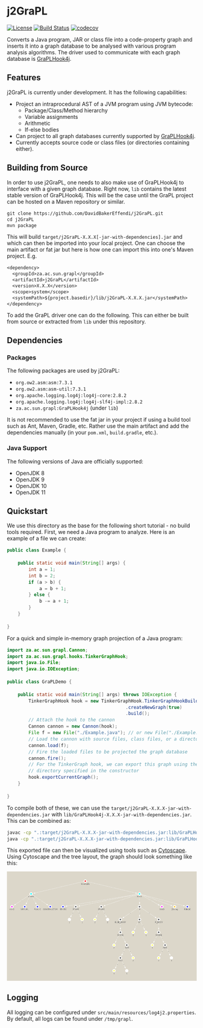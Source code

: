 # j2GraPL
[![License](https://img.shields.io/badge/License-Apache%202.0-blue.svg)](https://opensource.org/licenses/Apache-2.0)
[![Build Status](https://travis-ci.org/DavidBakerEffendi/j2GraPL.svg?branch=develop)](https://travis-ci.org/DavidBakerEffendi/j2GraPL)
[![codecov](https://codecov.io/gh/DavidBakerEffendi/j2GraPL/branch/develop/graph/badge.svg)](https://codecov.io/gh/DavidBakerEffendi/j2GraPL)

Converts a Java program, JAR or class file into a code-property graph and inserts it into a graph database to be 
analysed with various program analysis algorithms. The driver used to communicate with each graph database is 
[GraPLHook4j](https://github.com/DavidBakerEffendi/GraPLHook4j).

## Features

j2GraPL is currently under development. It has the following capabilities:
* Project an intraprocedural AST of a JVM program using JVM bytecode:
    - Package/Class/Method hierarchy
    - Variable assignments
    - Arithmetic
    - If-else bodies
* Can project to all graph databases currently supported by [GraPLHook4j](https://github.com/DavidBakerEffendi/GraPLHook4j).
* Currently accepts source code or class files (or directories containing either).

## Building from Source

In order to use j2GraPL, one needs to also make use of GraPLHook4j to interface with a given graph database.
Right now, `lib` contains the latest stable version of GraPLHook4j. This will be the case until the GraPL project can be
hosted on a Maven repository or similar.

```shell script
git clone https://github.com/DavidBakerEffendi/j2GraPL.git
cd j2GraPL
mvn package
```
This will build `target/j2GraPL-X.X.X[-jar-with-dependencies].jar` and which can then be imported into your local 
project. One can choose the main artifact or fat jar but here is how one can import this into one's Maven project. E.g.
```mxml
<dependency>
  <groupId>za.ac.sun.grapl</groupId>
  <artifactId>j2GraPL</artifactId>
  <version>X.X.X</version>
  <scope>system</scope>
  <systemPath>${project.basedir}/lib/j2GraPL-X.X.X.jar</systemPath>
</dependency>
``` 
To add the GraPL driver one can do the following. This can either be built from source or extracted from `lib` under 
this repository.

## Dependencies

### Packages

The following packages are used by j2GraPL:

* `org.ow2.asm:asm:7.3.1`
* `org.ow2.asm:asm-util:7.3.1`
* `org.apache.logging.log4j:log4j-core:2.8.2`
* `org.apache.logging.log4j:log4j-slf4j-impl:2.8.2`
* `za.ac.sun.grapl:GraPLHook4j` (under `lib`)

It is not recommended to use the fat jar in your project if using a build tool such as Ant, Maven, Gradle, etc. Rather
use the main artifact and add the dependencies manually (in your `pom.xml`, `build.gradle`, etc.). 

### Java Support

The following versions of Java are officially supported:
* OpenJDK 8
* OpenJDK 9
* OpenJDK 10
* OpenJDK 11

## Quickstart

We use this directory as the base for the following short tutorial - no build tools required. First, we need a Java program to analyze. Here is an
example of a file we can create:
```java
public class Example {

	public static void main(String[] args) {
		int a = 1;
		int b = 2;
		if (a > b) {
			a = b + 1;
		} else {
			b -= a + 1;
		}
	}

}
```

For a quick and simple in-memory graph projection of a Java program:
```java
import za.ac.sun.grapl.Cannon;
import za.ac.sun.grapl.hooks.TinkerGraphHook;
import java.io.File;
import java.io.IOException;

public class GraPLDemo {

    public static void main(String[] args) throws IOException {
        TinkerGraphHook hook = new TinkerGraphHook.TinkerGraphHookBuilder("./j2grapl_demo.xml")
                                            .createNewGraph(true)
                                            .build();
        // Attach the hook to the cannon
        Cannon cannon = new Cannon(hook);
        File f = new File("./Example.java"); // or new File("./Example.class")
        // Load the cannon with source files, class files, or a directory containing either
        cannon.load(f);
        // Fire the loaded files to be projected the graph database
        cannon.fire();
        // For the TinkerGraph hook, we can export this graph using the format and 
        // directory specified in the constructor
        hook.exportCurrentGraph();
    }

}
```

To compile both of these, we can use the `target/j2GraPL-X.X.X-jar-with-dependencies.jar` with 
`lib/GraPLHook4j-X.X.X-jar-with-dependencies.jar`. This can be combined as:
```bash
javac -cp ".:target/j2GraPL-X.X.X-jar-with-dependencies.jar:lib/GraPLHook4j-X.X.X-jar-with-dependencies.jar:" *.java
java -cp ".:target/j2GraPL-X.X.X-jar-with-dependencies.jar:lib/GraPLHook4j-X.X.X-jar-with-dependencies.jar:" GraPLDemo
```

This exported file can then be visualized using tools such as [Cytoscape](https://cytoscape.org/). Using Cytoscape and 
the tree layout, the graph should look something like this:

![Example.java Graph](https://github.com/DavidBakerEffendi/j2GraPL/blob/media/graphs/GraPLDemo.png?raw=true)

## Logging

All logging can be configured under `src/main/resources/log4j2.properties`. By default, all logs can be found under 
`/tmp/grapl`.